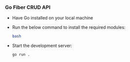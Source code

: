 ### Go Fiber CRUD API

- Have Go installed on your local machine

- Run the below command to install the required modules:

    ```bash
    bash
    ```

- Start the development server:

    ```bash
    go run .
    ```